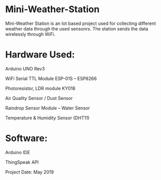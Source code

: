 # Mini-Weather-Station

Mini-Weather Station is an Iot based project used for collecting different weather data through the used sensonrs.
The station sends the data wirelessly through WiFi.

# Hardware Used:

Arduino UNO Rev3

WiFi Serial TTL Module ESP-01S – ESP8266

Photoresistor, LDR module KY018

Air Quality Sensor / Dust Sensor

Raindrop Sensor Module – Water Sensor

Temperature & Humidity Sensor (DHT11)


# Software:

Arduino IDE

ThingSpeak API


Project Date: May 2019
